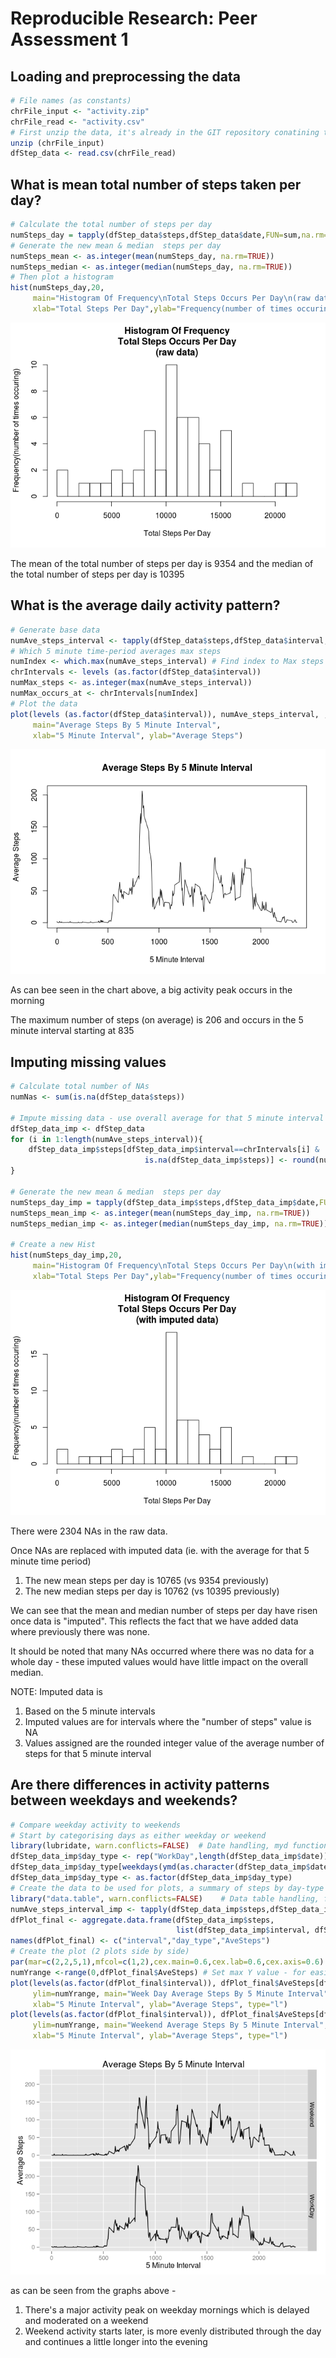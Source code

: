 # Reproducible Research: Peer Assessment 1


## Loading and preprocessing the data

```r
# File names (as constants)
chrFile_input <- "activity.zip"
chrFile_read <- "activity.csv"
# First unzip the data, it's already in the GIT repository conatining this document
unzip (chrFile_input)
dfStep_data <- read.csv(chrFile_read)
```
## What is mean total number of steps taken per day?

```r
# Calculate the total number of steps per day
numSteps_day = tapply(dfStep_data$steps,dfStep_data$date,FUN=sum,na.rm=TRUE)
# Generate the new mean & median  steps per day
numSteps_mean <- as.integer(mean(numSteps_day, na.rm=TRUE))
numSteps_median <- as.integer(median(numSteps_day, na.rm=TRUE))
# Then plot a histogram
hist(numSteps_day,20,
     main="Histogram Of Frequency\nTotal Steps Occurs Per Day\n(raw data)",
     xlab="Total Steps Per Day",ylab="Frequency(number of times occuring)")
```

![](PA1_template_files/figure-html/total_steps_raw-1.png)
  
The mean of the total number of steps per day is 9354
 and the median of the total number of steps per day is 10395  

## What is the average daily activity pattern?


```r
# Generate base data
numAve_steps_interval <- tapply(dfStep_data$steps,dfStep_data$interval,FUN=mean,na.rm=TRUE)
# Which 5 minute time-period averages max steps
numIndex <- which.max(numAve_steps_interval) # Find index to Max steps
chrIntervals <- levels (as.factor(dfStep_data$interval))
numMax_steps <- as.integer(max(numAve_steps_interval))
numMax_occurs_at <- chrIntervals[numIndex]
# Plot the data
plot(levels (as.factor(dfStep_data$interval)), numAve_steps_interval, ,type="l",
     main="Average Steps By 5 Minute Interval",
     xlab="5 Minute Interval", ylab="Average Steps")
```

![](PA1_template_files/figure-html/activity_pattern_raw-1.png)
  
As can bee seen in the chart above, a big activity peak occurs in the morning  

The maximum number of steps (on average) is 206
 and occurs in the 5 minute interval starting at 835

## Imputing missing values


```r
# Calculate total number of NAs
numNas <- sum(is.na(dfStep_data$steps))

# Impute missing data - use overall average for that 5 minute interval (rounded to integer)
dfStep_data_imp <- dfStep_data
for (i in 1:length(numAve_steps_interval)){
    dfStep_data_imp$steps[dfStep_data_imp$interval==chrIntervals[i] & 
                              is.na(dfStep_data_imp$steps)] <- round(numAve_steps_interval[i],0)
}

# Generate the new mean & median  steps per day
numSteps_day_imp = tapply(dfStep_data_imp$steps,dfStep_data_imp$date,FUN=sum,na.rm=TRUE)
numSteps_mean_imp <- as.integer(mean(numSteps_day_imp, na.rm=TRUE))
numSteps_median_imp <- as.integer(median(numSteps_day_imp, na.rm=TRUE))

# Create a new Hist
hist(numSteps_day_imp,20,
     main="Histogram Of Frequency\nTotal Steps Occurs Per Day\n(with imputed data)",
     xlab="Total Steps Per Day",ylab="Frequency(number of times occuring)")
```

![](PA1_template_files/figure-html/impute_values-1.png)
  
There were 2304 NAs in the raw data.  
  
Once NAs are replaced with imputed data (ie. with the average for that 5 minute time period)  
1.  The new mean steps per day is 10765 (vs 9354 previously)  
2.  The new median steps per day is 10762  (vs 10395 previously)  
  
We can see that the mean and median number of steps per day have risen once data is "imputed".
 This reflects the fact that we have added data where previously there was none.   
  
It should be noted that many NAs occurred where there was no data for a whole day - 
 these imputed values would have little impact on the overall median.  
  
NOTE: Imputed data is  
1. Based on the 5 minute intervals  
2. Imputed values are for intervals where the "number of steps" value is NA  
3. Values assigned are the rounded integer value of the average number of steps for that 5 minute interval  

## Are there differences in activity patterns between weekdays and weekends?


```r
# Compare weekday activity to weekends
# Start by categorising days as either weekday or weekend
library(lubridate, warn.conflicts=FALSE)  # Date handling, myd function
dfStep_data_imp$day_type <- rep("WorkDay",length(dfStep_data_imp$date))
dfStep_data_imp$day_type[weekdays(ymd(as.character(dfStep_data_imp$date))) %in% c("Saturday","Sunday")] <- "Weekend"
dfStep_data_imp$day_type <- as.factor(dfStep_data_imp$day_type)
# Create the data to be used for plots, a summary of steps by day-type and 5-minute-interval
library("data.table", warn.conflicts=FALSE)    # Data table handling, for Aggregate function
numAve_steps_interval_imp <- tapply(dfStep_data_imp$steps,dfStep_data_imp$interval,FUN=mean,na.rm=TRUE)
dfPlot_final <- aggregate.data.frame(dfStep_data_imp$steps,  
                                     list(dfStep_data_imp$interval, dfStep_data_imp$day_type), FUN=mean)
names(dfPlot_final) <- c("interval","day_type","AveSteps")
# Create the plot (2 plots side by side)
par(mar=c(2,2,5,1),mfcol=c(1,2),cex.main=0.6,cex.lab=0.6,cex.axis=0.6)
numYrange <-range(0,dfPlot_final$AveSteps) # Set max Y value - for easier comparison
plot(levels(as.factor(dfPlot_final$interval)), dfPlot_final$AveSteps[dfPlot_final$day_type=="WorkDay"],
     ylim=numYrange, main="Week Day Average Steps By 5 Minute Interval",
     xlab="5 Minute Interval", ylab="Average Steps", type="l")
plot(levels(as.factor(dfPlot_final$interval)), dfPlot_final$AveSteps[dfPlot_final$day_type=="Weekend"],
     ylim=numYrange, main="Weekend Average Steps By 5 Minute Interval",
     xlab="5 Minute Interval", ylab="Average Steps", type="l")
```

![](PA1_template_files/figure-html/weekdays_v_weekends-1.png)
  
as can be seen from the graphs above -  
1) There's a major activity peak on weekday mornings which is delayed and moderated on a weekend  
2) Weekend activity starts later, is more evenly distributed through the day and continues a little longer into the evening  
